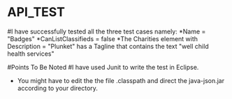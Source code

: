 # API_TEST

#I have successfully tested all the three test cases namely: *Name = "Badges" *CanListClassifieds = false *The Charities element with Description = "Plunket" has a Tagline that contains the text "well child health services"

#Points To Be Noted
#I have used Junit to write the test in Eclipse.

- You might have to edit the the file .classpath and direct the java-json.jar <classpathentry kind="lib" path="C:/Users/c5254352/Downloads/java-json/java-json.jar"/> according to your directory.



